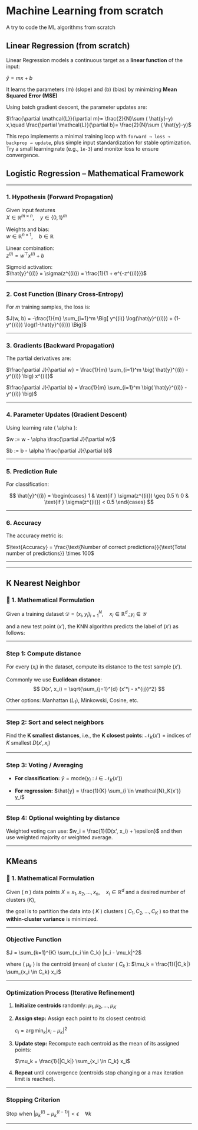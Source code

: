 # Machine Learning from scratch
 A try to code the ML algorithms from scratch

 

## Linear Regression (from scratch)

Linear Regression models a continuous target as a **linear function** of the input:

$\hat{y} = m x + b$

It learns the parameters (m) (slope) and (b) (bias) by minimizing **Mean Squared Error (MSE)**

Using batch gradient descent, the parameter updates are:

$\frac{\partial \mathcal{L}}{\partial m}= \frac{2}{N}\sum ( \hat{y}-y) x,\quad
\frac{\partial \mathcal{L}}{\partial b}= \frac{2}{N}\sum ( \hat{y}-y)$

This repo implements a minimal training loop with `forward → loss → backprop → update`, plus simple input standardization for stable optimization. Try a small learning rate (e.g., `1e-3`) and monitor loss to ensure convergence.

## Logistic Regression – Mathematical Framework

---

### 1. Hypothesis (Forward Propagation)

Given input features  
$X \in \mathbb{R}^{m \times n}, \quad y \in \{0,1\}^m$

Weights and bias:  
$w \in \mathbb{R}^{n \times 1}, \quad b \in \mathbb{R}$

Linear combination:  
$z^{(i)} = w^\top x^{(i)} + b$

Sigmoid activation:  
$\hat{y}^{(i)} = \sigma(z^{(i)}) = \frac{1}{1 + e^{-z^{(i)}}}$

---

### 2. Cost Function (Binary Cross-Entropy)

For $m$ training samples, the loss is:  

$J(w, b) = -\frac{1}{m} \sum_{i=1}^m \Big[ y^{(i)} \log(\hat{y}^{(i)}) + (1-y^{(i)}) \log(1-\hat{y}^{(i)}) \Big]$

---

### 3. Gradients (Backward Propagation)

The partial derivatives are:  

$\frac{\partial J}{\partial w} = \frac{1}{m} \sum_{i=1}^m \big( \hat{y}^{(i)} - y^{(i)} \big) x^{(i)}$

$\frac{\partial J}{\partial b} = \frac{1}{m} \sum_{i=1}^m \big( \hat{y}^{(i)} - y^{(i)} \big)$

---

### 4. Parameter Updates (Gradient Descent)

Using learning rate \( \alpha \):  

$w := w - \alpha \frac{\partial J}{\partial w}$

$b := b - \alpha \frac{\partial J}{\partial b}$

---

### 5. Prediction Rule

For classification:  

$$
\hat{y}^{(i)} =
\begin{cases}
1 & \text{if } \sigma(z^{(i)}) \geq 0.5 \\
0 & \text{if } \sigma(z^{(i)}) < 0.5
\end{cases}
$$

---

### 6. Accuracy

The accuracy metric is:  

$\text{Accuracy} = \frac{\text{Number of correct predictions}}{\text{Total number of predictions}} \times 100$

---
---

## K Nearest Neighbor

### 🧮 1. Mathematical Formulation

Given a training dataset
$\mathcal{D} = {(x_i, y_i)}_{i=1}^{N}, \quad x_i \in \mathbb{R}^d, ; y_i \in \mathcal{Y}$

and a new test point ($x'$), the KNN algorithm predicts the label of ($x'$) as follows:

---

### **Step 1: Compute distance**

For every ($x_i$) in the dataset, compute its distance to the test sample ($x'$).

Commonly we use **Euclidean distance**:
$$
D(x', x_i) = \sqrt{\sum_{j=1}^{d} (x'*j - x*{ij})^2}
$$

Other options: Manhattan ($L_1$), Minkowski, Cosine, etc.

---

### **Step 2: Sort and select neighbors**

Find the **K smallest distances**, i.e., the **K closest points**:
$\mathcal{N}_K(x') = \text{indices of } K \text{ smallest } D(x', x_i)$

---

### **Step 3: Voting / Averaging**

* **For classification:**
  $\hat{y} = \text{mode}({y_i : i \in \mathcal{N}_K(x')})$

* **For regression:**
  $\hat{y} = \frac{1}{K} \sum_{i \in \mathcal{N}_K(x')} y_i$

---

### **Step 4: Optional weighting by distance**

Weighted voting can use:
$w_i = \frac{1}{D(x', x_i) + \epsilon}$
and then use weighted majority or weighted average.

---

## KMeans

### 🧮 1. Mathematical Formulation

Given ( $n$ ) data points
$X = {x_1, x_2, \dots, x_n}, \quad x_i \in \mathbb{R}^d$
and a desired number of clusters ($K$),

the goal is to partition the data into ( $K$ ) clusters ( $C_1, C_2, \dots, C_K$ )
so that the **within-cluster variance** is minimized.

---

### **Objective Function**

$J = \sum_{k=1}^{K} \sum_{x_i \in C_k} |x_i - \mu_k|^2$

where ( $\mu_k$ ) is the centroid (mean) of cluster ( $C_k$ ):
$\mu_k = \frac{1}{|C_k|} \sum_{x_i \in C_k} x_i$

---

### **Optimization Process (Iterative Refinement)**

1. **Initialize centroids** randomly:
   $\mu_1, \mu_2, \dots, \mu_K$

2. **Assign step:**
   Assign each point to its closest centroid:

   $c_i = \arg\min_{k} |x_i - \mu_k|^2$

3. **Update step:**
   Recompute each centroid as the mean of its assigned points:

   $\mu_k = \frac{1}{|C_k|} \sum_{x_i \in C_k} x_i$

4. **Repeat** until convergence (centroids stop changing or a max iteration limit is reached).

---

### **Stopping Criterion**

$\text{Stop when } |\mu^{(t)}_k - \mu^{(t-1)}_k| < \epsilon \quad \forall k$

---







